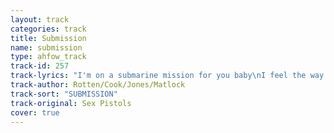 ```yaml
---
layout: track
categories: track
title: Submission
name: submission
type: ahfow_track
track-id: 257
track-lyrics: "I'm on a submarine mission for you baby\nI feel the way you were going\nI picked you up on my TV screen\nI feel your undercurrent flowing\n\nSubmission going down down\ndragging me down\nSubmission I can't tell ya what I've found\n\nYou've pot me pretty deep baby\nI can't figure out your watery love.\nI gotta solve your mystery.\nYou're sitfing if out in heaven above.\n\nSubmission going down down\ndragging me down\nSubmission I can't tell ya what I've found\n\nFor there's a mystery.\nUnder the sea... Under a water come\n(share it)\n\nSubmission going down down\ndragging me down\nSubmission I can't tell ya what I've found"
track-author: Rotten/Cook/Jones/Matlock
track-sort: "SUBMISSION"
track-original: Sex Pistols
cover: true
---
```

